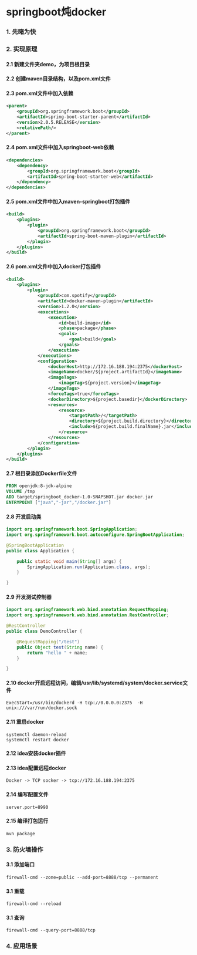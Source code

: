 # springboot炖docker
### 1. 先睹为快
### 2. 实现原理
#### 2.1 新建文件夹demo，为项目根目录
#### 2.2 创建maven目录结构，以及pom.xml文件
#### 2.3 pom.xml文件中加入依赖
```xml
<parent>
    <groupId>org.springframework.boot</groupId>
    <artifactId>spring-boot-starter-parent</artifactId>
    <version>2.0.5.RELEASE</version>
    <relativePath/>
</parent>
```
#### 2.4 pom.xml文件中加入springboot-web依赖
```xml
<dependencies>
    <dependency>
        <groupId>org.springframework.boot</groupId>
        <artifactId>spring-boot-starter-web</artifactId>
    </dependency>
</dependencies>
```
#### 2.5 pom.xml文件中加入maven-springboot打包插件
```xml
<build>
    <plugins>
        <plugin>
            <groupId>org.springframework.boot</groupId>
            <artifactId>spring-boot-maven-plugin</artifactId>
        </plugin>
    </plugins>
</build>
```
#### 2.6 pom.xml文件中加入docker打包插件
```xml
<build>
    <plugins>
        <plugin>
            <groupId>com.spotify</groupId>
            <artifactId>docker-maven-plugin</artifactId>
            <version>1.2.0</version>
            <executions>
                <execution>
                    <id>build-image</id>
                    <phase>package</phase>
                    <goals>
                        <goal>build</goal>
                    </goals>
                </execution>
            </executions>
            <configuration>
                <dockerHost>http://172.16.188.194:2375</dockerHost>
                <imageName>docker/${project.artifactId}</imageName>
                <imageTags>
                    <imageTag>${project.version}</imageTag>
                </imageTags>
                <forceTags>true</forceTags>
                <dockerDirectory>${project.basedir}</dockerDirectory>
                <resources>
                    <resource>
                        <targetPath>/</targetPath>
                        <directory>${project.build.directory}</directory>
                        <include>${project.build.finalName}.jar</include>
                    </resource>
                </resources>
            </configuration>
        </plugin>
    </plugins>
</build>
```
#### 2.7 根目录添加Dockerfile文件
```dockerfile
FROM openjdk:8-jdk-alpine
VOLUME /tmp
ADD target/springboot_docker-1.0-SNAPSHOT.jar docker.jar
ENTRYPOINT ["java","-jar","/docker.jar"]
```
#### 2.8 开发启动类
```java
import org.springframework.boot.SpringApplication;
import org.springframework.boot.autoconfigure.SpringBootApplication;

@SpringBootApplication
public class Application {

    public static void main(String[] args) {
        SpringApplication.run(Application.class, args);
    }

}
```
#### 2.9 开发测试控制器
```java
import org.springframework.web.bind.annotation.RequestMapping;
import org.springframework.web.bind.annotation.RestController;

@RestController
public class DemoController {

    @RequestMapping("/test")
    public Object test(String name) {
        return "hello " + name;
    }

}
```
#### 2.10 docker开启远程访问，编辑/usr/lib/systemd/system/docker.service文件
```
ExecStart=/usr/bin/dockerd -H tcp://0.0.0.0:2375  -H unix:///var/run/docker.sock
```
#### 2.11 重启docker
```shell script
systemctl daemon-reload
systemctl restart docker
```
#### 2.12 idea安装docker插件
#### 2.13 idea配置远程docker
```
Docker -> TCP socker -> tcp://172.16.188.194:2375
```
#### 2.14 编写配置文件
```properties
server.port=8990
```
#### 2.15 编译打包运行
```shell script
mvn package
```
### 3. 防火墙操作
#### 3.1 添加端口
```shell script
firewall-cmd --zone=public --add-port=8888/tcp --permanent
```
#### 3.1 重载
```shell script
firewall-cmd --reload
```
#### 3.1 查询
```shell script
firewall-cmd --query-port=8888/tcp
```
### 4. 应用场景